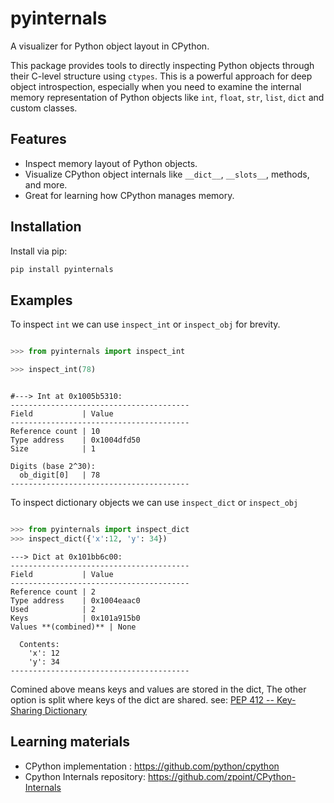 # pyinternals

A visualizer for Python object layout in CPython.

This package provides tools to directly inspecting Python objects through their C-level structure using `ctypes`.
This is a powerful approach for deep object introspection, especially when you need to examine the internal memory representation of Python objects like `int`, `float`, `str`, `list`, `dict` and custom classes.


## Features

- Inspect memory layout of Python objects.
- Visualize CPython object internals like `__dict__`, `__slots__`, methods, and more.
- Great for learning how CPython manages memory.

## Installation

Install via pip:

```bash
pip install pyinternals
```
## Examples

To inspect `int` we can use `inspect_int` or `inspect_obj` for brevity.

```python

>>> from pyinternals import inspect_int

>>> inspect_int(78)
```
```

#---> Int at 0x1005b5310:
----------------------------------------
Field           | Value
----------------------------------------
Reference count | 10
Type address    | 0x1004dfd50
Size            | 1

Digits (base 2^30):
  ob_digit[0]   | 78
----------------------------------------
```

To inspect dictionary objects we can use `inspect_dict` or `inspect_obj`

```python

>>> from pyinternals import inspect_dict
>>> inspect_dict({'x':12, 'y': 34})
````
```
---> Dict at 0x101bb6c00:
----------------------------------------
Field           | Value
----------------------------------------
Reference count | 2
Type address    | 0x1004eaac0
Used            | 2
Keys            | 0x101a915b0
Values **(combined)** | None

  Contents:
    'x': 12
    'y': 34
----------------------------------------

```
Comined above means keys and values are stored in the dict, The other option is split where keys of the dict are shared. see: [PEP 412 -- Key-Sharing Dictionary](https://www.python.org/dev/peps/pep-0412/)

## Learning materials

- CPython implementation : https://github.com/python/cpython
- Cpython Internals repository: https://github.com/zpoint/CPython-Internals
